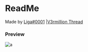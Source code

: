 # ReadMe
Made by [Liga#0001](https://v3rmillion.net/member.php?action=profile&uid=540544) |[V3rmillion Thread](https://v3rmillion.net/showthread.php?pid=8373794#pid8373794)

### Preview
![a](https://external-content.duckduckgo.com/iu/?u=https%3A%2F%2Fi.imgur.com%2FubwEvOw.png)
